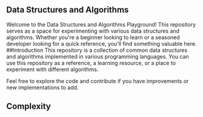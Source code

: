 ## Data Structures and Algorithms
Welcome to the Data Structures and Algorithms Playground! This repository serves as a space for experimenting with various data structures and algorithms. Whether you're a beginner looking to learn or a seasoned developer looking for a quick reference, you'll find something valuable here.
##Introduction
This repository is a collection of common data structures and algorithms implemented in various programming languages. You can use this repository as a reference, a learning resource, or a place to experiment with different algorithms.

Feel free to explore the code and contribute if you have improvements or new implementations to add.
## Complexity


